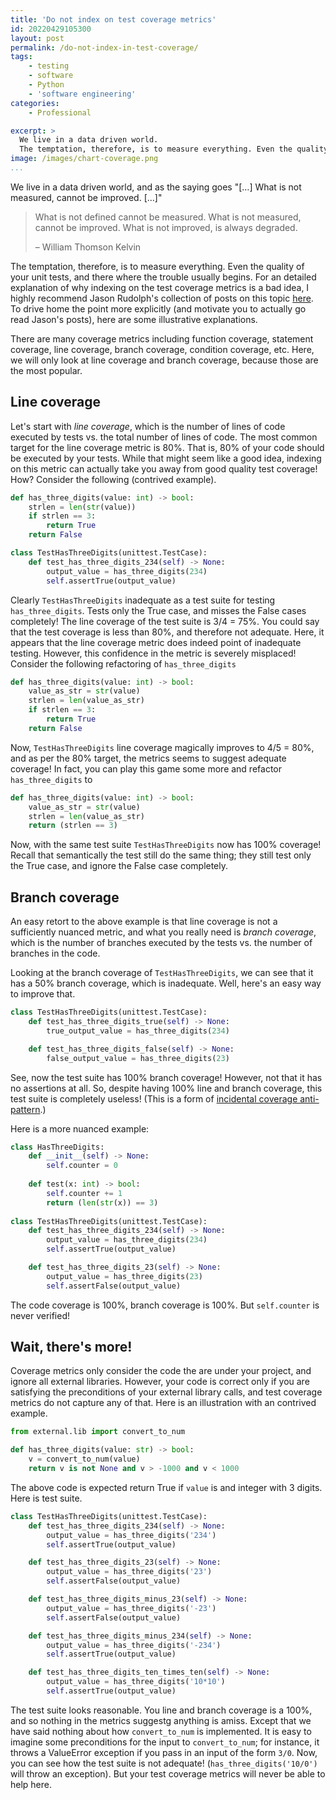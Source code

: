 ```yaml
---
title: 'Do not index on test coverage metrics'
id: 20220429105300
layout: post
permalink: /do-not-index-in-test-coverage/
tags:
    - testing
    - software
    - Python
    - 'software engineering'
categories:
    - Professional

excerpt: >
  We live in a data driven world.
  The temptation, therefore, is to measure everything. Even the quality of your unit tests, and there where the trouble usually begins. For an detailed explanation of why indexing on the test coverage metrics is a bad idea, I highly recommend Jason Rudolph's collection of posts on this topic (https://jasonrudolph.com/blog/testing-anti-patterns-how-to-fail-with-100-test-coverage/). To drive home the point more explicitly (and motivate you to actually go read Jason's posts), here are some illustrative explanations.
image: /images/chart-coverage.png
...
```


<!-- ![Coverage Chart](/images/chart-coverage.png) -->

We live in a data driven world, and as the saying goes "[…] What is not measured, cannot be improved. […]"
> What is not defined cannot be measured. What is not measured, cannot be improved. What is not improved, is always degraded. 
>
>    – William Thomson Kelvin

The temptation, therefore, is to measure everything. Even the quality of your unit tests, and there where the trouble usually begins. For an detailed explanation of why indexing on the test coverage metrics is a bad idea, I highly recommend Jason Rudolph's collection of posts on this topic [here](https://jasonrudolph.com/blog/testing-anti-patterns-how-to-fail-with-100-test-coverage/). To drive home the point more explicitly (and motivate you to actually go read Jason's posts), here are some illustrative explanations.

There are many coverage metrics including function coverage, statement coverage, line coverage, branch coverage, condition coverage, etc. Here, we will only look at line coverage and branch coverage, because those are the most popular.

## Line coverage
Let's start with *line coverage*, which is the number of lines of code executed by tests vs. the total number of lines of code. The most common target for the line coverage metric is 80%. That is, 80% of your code should be executed by your tests. While that might seem like a good idea, indexing on this metric can actually take you away from good quality test coverage! How? Consider the following (contrived example).

```python
def has_three_digits(value: int) -> bool:
    strlen = len(str(value))
    if strlen == 3:
        return True
    return False

class TestHasThreeDigits(unittest.TestCase):
    def test_has_three_digits_234(self) -> None:
        output_value = has_three_digits(234)
        self.assertTrue(output_value)
```
Clearly `TestHasThreeDigits` inadequate as a test suite for testing `has_three_digits`. Tests only the True case, and misses the False cases completely!
The line coverage of the test suite is 3/4 = 75%. You could say that the test coverage is less than 80%, and therefore not adequate. Here, it appears that the line coverage metric does indeed point of inadequate testing. However, this confidence in the metric is severely misplaced! Consider the following refactoring of `has_three_digits`
```python
def has_three_digits(value: int) -> bool:
    value_as_str = str(value)
    strlen = len(value_as_str)
    if strlen == 3:
        return True
    return False
```
Now, `TestHasThreeDigits` line coverage magically improves to 4/5 = 80%, and as per the 80% target, the metrics seems to suggest adequate coverage! In fact, you can play this game some more and refactor `has_three_digits` to 
```python
def has_three_digits(value: int) -> bool:
    value_as_str = str(value)
    strlen = len(value_as_str)
    return (strlen == 3)
```
Now, with the same test suite `TestHasThreeDigits` now has 100% coverage! Recall that semantically the test still do the same thing; they still test only the True case, and ignore the False case completely.

## Branch coverage
An easy retort to the above example is that line coverage is not a sufficiently nuanced metric, and what you really need is *branch coverage*, which is the number of branches executed by the tests vs. the number of branches in the code.

Looking at the branch coverage of `TestHasThreeDigits`, we can see that it has a 50% branch coverage, which is inadequate. Well, here's an easy way to improve that.
```python
class TestHasThreeDigits(unittest.TestCase):
    def test_has_three_digits_true(self) -> None:
        true_output_value = has_three_digits(234)

    def test_has_three_digits_false(self) -> None:
        false_output_value = has_three_digits(23)
```
See, now the test suite has 100% branch coverage! However, not that it has no assertions at all. So, despite having 100% line and branch coverage, this test suite is completely useless! (This is a form of [incidental coverage anti-pattern](https://jasonrudolph.com/blog/2008/06/17/testing-anti-patterns-incidental-coverage/).)

Here is a more nuanced example:
```python
class HasThreeDigits:
    def __init__(self) -> None:
        self.counter = 0
        
    def test(x: int) -> bool:
        self.counter += 1
        return (len(str(x)) == 3)
    
class TestHasThreeDigits(unittest.TestCase):
    def test_has_three_digits_234(self) -> None:
        output_value = has_three_digits(234)
        self.assertTrue(output_value)

    def test_has_three_digits_23(self) -> None:
        output_value = has_three_digits(23)
        self.assertFalse(output_value)
```
The code coverage is 100%, branch coverage is 100%. But `self.counter` is never verified!
## Wait, there's more!
Coverage metrics only consider the code the are under your project, and ignore all external libraries. However, your code is correct only if you are satisfying the preconditions of your external library calls, and test coverage metrics do not capture any of that. Here is an illustration with an contrived example.
```python
from external.lib import convert_to_num

def has_three_digits(value: str) -> bool:
    v = convert_to_num(value)
    return v is not None and v > -1000 and v < 1000
```
The above code is expected return True if `value` is and integer with 3 digits. Here is test suite.
```python
class TestHasThreeDigits(unittest.TestCase):
    def test_has_three_digits_234(self) -> None:
        output_value = has_three_digits('234')
        self.assertTrue(output_value)

    def test_has_three_digits_23(self) -> None:
        output_value = has_three_digits('23')
        self.assertFalse(output_value)

    def test_has_three_digits_minus_23(self) -> None:
        output_value = has_three_digits('-23')
        self.assertFalse(output_value)

    def test_has_three_digits_minus_234(self) -> None:
        output_value = has_three_digits('-234')
        self.assertTrue(output_value)

    def test_has_three_digits_ten_times_ten(self) -> None:
        output_value = has_three_digits('10*10')
        self.assertTrue(output_value)
```
The test suite looks reasonable. You line and branch coverage is a 100%, and so nothing in the metrics suggestg anything is amiss. Except that we have said nothing about how `convert_to_num` is implemented. It is easy to imagine some preconditions for the input to `convert_to_num`; for instance, it throws a ValueError exception if you pass in an input of the form `3/0`. Now, you can see how the test suite is not adequate! (`has_three_digits('10/0')` will throw an exception). But your test coverage metrics will never be able to help here. 
